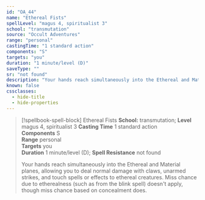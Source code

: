 ```yaml
---
id: "OA_44"
name: "Ethereal Fists"
spellLevel: "magus 4, spiritualist 3"
school: "transmutation"
source: "Occult Adventures"
range: "personal"
castingTime: "1 standard action"
components: "S"
targets: "you"
duration: "1 minute/level (D)"
saveType: ""
sr: "not found"
description: "Your hands reach simultaneously into the Ethereal and Material planes, allowing you to deal normal damage with claws, unarmed strikes, and touch spells or effects to ethereal creatures. Miss chance due to etherealness (such as from the blink spell) doesn't apply, though miss chance based on concealment does."
known: false
cssclasses:
  - hide-title
  - hide-properties
---
```


> [!spellbook-spell-block] Ethereal Fists
> **School:** transmutation; **Level** magus 4, spiritualist 3
> **Casting Time** 1 standard action  
> **Components** S  
> **Range** personal  
> **Targets** you  
> **Duration** 1 minute/level (D); **Spell Resistance** not found
> 
> Your hands reach simultaneously into the Ethereal and Material planes, allowing you to deal normal damage with claws, unarmed strikes, and touch spells or effects to ethereal creatures. Miss chance due to etherealness (such as from the blink spell) doesn't apply, though miss chance based on concealment does.